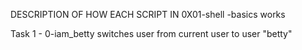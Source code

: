 DESCRIPTION OF HOW EACH SCRIPT IN 0X01-shell
-basics works

Task 1 - 0-iam_betty switches user from current user to user "betty"